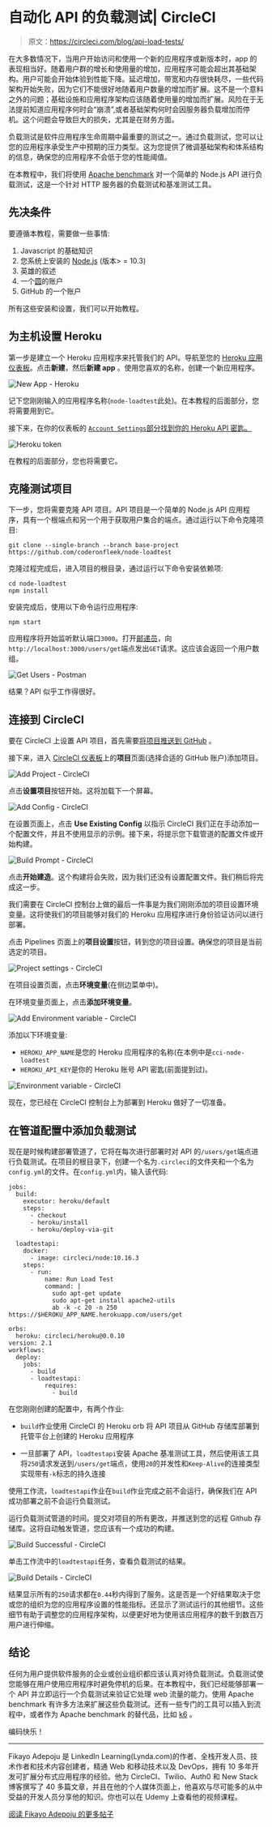 # 自动化 API 的负载测试| CircleCI

> 原文：<https://circleci.com/blog/api-load-tests/>

在大多数情况下，当用户开始访问和使用一个新的应用程序或新版本时，app 的表现相当好。随着用户群的增长和使用量的增加，应用程序可能会超出其基础架构。用户可能会开始体验到性能下降。延迟增加，带宽和内存很快耗尽，一些代码架构开始失败，因为它们不能很好地随着用户数量的增加而扩展。这不是一个意料之外的问题；基础设施和应用程序架构应该随着使用量的增加而扩展。风险在于无法提前知道应用程序何时会“崩溃”,或者基础架构何时会因服务器负载增加而停机。这个问题会导致巨大的损失，尤其是在财务方面。

负载测试是软件应用程序生命周期中最重要的测试之一。通过负载测试，您可以让您的应用程序承受生产中预期的压力类型。这为您提供了微调基础架构和体系结构的信息，确保您的应用程序不会低于您的性能阈值。

在本教程中，我们将使用 [Apache benchmark](https://httpd.apache.org/docs/2.4/programs/ab.html) 对一个简单的 Node.js API 进行负载测试，这是一个针对 HTTP 服务器的负载测试和基准测试工具。

## 先决条件

要遵循本教程，需要做一些事情:

1.  Javascript 的基础知识
2.  您系统上安装的 [Node.js](https://nodejs.org) (版本> = 10.3)
3.  英雄的叙述
4.  一个[圆](https://circleci.com/signup/)的账户
5.  GitHub 的一个账户

所有这些安装和设置，我们可以开始教程。

## 为主机设置 Heroku

第一步是建立一个 Heroku 应用程序来托管我们的 API。导航至您的 [Heroku 应用仪表板](https://dashboard.heroku.com/apps)。点击**新建**，然后**新建 app** 。使用您喜欢的名称，创建一个新应用程序。

![New App - Heroku](img/65099956bf651e1507b8940ccfee239c.png)

记下您刚刚输入的应用程序名称(`node-loadtest`此处)。在本教程的后面部分，您将需要用到它。

接下来，在你的仪表板的 [`Account Settings`部分找到你的 Heroku API 密匙。](https://dashboard.heroku.com/account)

![Heroku token](img/f8e3fa33ae6603fdeb6f81a763f7d6c4.png)

在教程的后面部分，您也将需要它。

## 克隆测试项目

下一步，您将需要克隆 API 项目。API 项目是一个简单的 Node.js API 应用程序，具有一个根端点和另一个用于获取用户集合的端点。通过运行以下命令克隆项目:

```
git clone --single-branch --branch base-project https://github.com/coderonfleek/node-loadtest 
```

克隆过程完成后，进入项目的根目录，通过运行以下命令安装依赖项:

```
cd node-loadtest
npm install 
```

安装完成后，使用以下命令运行应用程序:

```
npm start 
```

应用程序将开始监听默认端口`3000`。打开[邮递员](https://www.postman.com/)，向`http://localhost:3000/users/get`端点发出`GET`请求。这应该会返回一个用户数组。

![Get Users - Postman](img/14350285a562667857b9f01f68db0080.png)

结果？API 似乎工作得很好。

## 连接到 CircleCI

要在 CircleCI 上设置 API 项目，首先需要[将项目推送到 GitHub](https://circleci.com/blog/pushing-a-project-to-github/) 。

接下来，进入 [CircleCI 仪表板](https://app.circleci.com/projects)上的**项目**页面(选择合适的 GitHub 账户)添加项目。

![Add Project - CircleCI](img/7fee33e4889508b0a90ad9be529a8ddb.png)

点击**设置项目**按钮开始。这将加载下一个屏幕。

![Add Config - CircleCI](img/33abbc54fdbb6e6833b44ca781c438c6.png)

在设置页面上，点击 **Use Existing Config** 以指示 CircleCI 我们正在手动添加一个配置文件，并且不使用显示的示例。接下来，将提示您下载管道的配置文件或开始构建。

![Build Prompt - CircleCI](img/c9d149897289c10067a245b1b35039e2.png)

点击**开始建造**。这个构建将会失败，因为我们还没有设置配置文件。我们稍后将完成这一步。

我们需要在 CircleCI 控制台上做的最后一件事是为我们刚刚添加的项目设置环境变量。这将使我们的项目能够对我们的 Heroku 应用程序进行身份验证访问以进行部署。

点击 Pipelines 页面上的**项目设置**按钮，转到您的项目设置。确保您的项目是当前选定的项目。

![Project settings - CircleCI](img/645492779fbaad05319550c26388d1df.png)

在项目设置页面，点击**环境变量**(在侧边菜单中)。

在环境变量页面上，点击**添加环境变量**。

![Add Environment variable - CircleCI](img/f004b49e2975f6293face785d1bea386.png)

添加以下环境变量:

*   `HEROKU_APP_NAME`是您的 Heroku 应用程序的名称(在本例中是`cci-node-loadtest`
*   `HEROKU_API_KEY`是你的 Heroku 账号 API 密匙(前面提到过)。

![Environment variable - CircleCI](img/df87578885092655073997e60249aa7b.png)

现在，您已经在 CircleCI 控制台上为部署到 Heroku 做好了一切准备。

## 在管道配置中添加负载测试

现在是时候构建部署管道了，它将在每次进行部署时对 API 的`/users/get`端点进行负载测试。在项目的根目录下，创建一个名为`.circleci`的文件夹和一个名为`config.yml`的文件。在`config.yml`内，输入该代码:

```
jobs:
  build:
    executor: heroku/default
    steps:
      - checkout
      - heroku/install
      - heroku/deploy-via-git

  loadtestapi:
    docker:
      - image: circleci/node:10.16.3
    steps:
      - run:
          name: Run Load Test
          command: |
            sudo apt-get update
            sudo apt-get install apache2-utils
            ab -k -c 20 -n 250 https://$HEROKU_APP_NAME.herokuapp.com/users/get

orbs:
  heroku: circleci/heroku@0.0.10
version: 2.1
workflows:
  deploy:
    jobs:
      - build
      - loadtestapi:
          requires:
            - build 
```

在您刚刚创建的配置中，有两个作业:

*   `build`作业使用 CircleCI 的 Heroku orb 将 API 项目从 GitHub 存储库部署到托管平台上创建的 Heroku 应用程序

*   一旦部署了 API，`loadtestapi`安装 Apache 基准测试工具，然后使用该工具将`250`请求发送到`/users/get`端点，使用`20`的并发性和`Keep-Alive`的连接类型实现带有`-k`标志的持久连接

使用工作流，`loadtestapi`作业在`build`作业完成之前不会运行，确保我们在 API 成功部署之前不会运行负载测试。

运行负载测试管道的时间。提交对项目的所有更改，并推送到您的远程 Github 存储库。这将自动触发管道，您应该有一个成功的构建。

![Build Successful - CircleCI](img/7bb364743392006ed96c9e503ba0466d.png)

单击工作流中的`loadtestapi`任务，查看负载测试的结果。

![Build Details - CircleCI](img/6a22c5b2751e4e31d927aec096fcb5a5.png)

结果显示所有的`250`请求都在`0.44`秒内得到了服务。这是否是一个好结果取决于您或您的组织为您的应用程序设置的性能指标。还显示了测试运行的其他细节。这些细节有助于调整您的应用程序架构，以便更好地为使用该应用程序的数千到数百万用户进行伸缩。

## 结论

任何为用户提供软件服务的企业或创业组织都应该认真对待负载测试。负载测试使您能够在用户使用应用程序时避免停机的后果。在本教程中，我们已经能够部署一个 API 并立即运行一个负载测试来验证它处理 web 流量的能力。使用 Apache benchmark 有许多方法来扩展这些负载测试。还有一些专门的工具可以插入到流程中，或者作为 Apache benchmark 的替代品，比如 [k6](https://k6.io/) 。

编码快乐！

* * *

Fikayo Adepoju 是 LinkedIn Learning(Lynda.com)的作者、全栈开发人员、技术作者和技术内容创建者，精通 Web 和移动技术以及 DevOps，拥有 10 多年开发可扩展分布式应用程序的经验。他为 CircleCI、Twilio、Auth0 和 New Stack 博客撰写了 40 多篇文章，并且在他的个人媒体页面上，他喜欢与尽可能多的从中受益的开发人员分享他的知识。你也可以在 Udemy 上查看他的视频课程。

[阅读 Fikayo Adepoju 的更多帖子](/blog/author/fikayo-adepoju/)